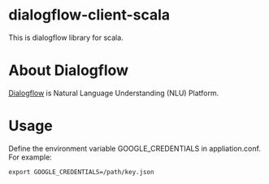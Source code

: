 # dialogflow-client-scala
This is dialogflow library for scala.

# About Dialogflow
[Dialogflow](https://dialogflow.com/docs/agents) is Natural Language Understanding (NLU) Platform.

# Usage
Define the environment variable GOOGLE_CREDENTIALS in appliation.conf. For example:

`export GOOGLE_CREDENTIALS=/path/key.json`
